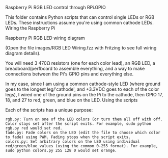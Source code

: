 Raspberry Pi RGB LED control through RPi.GPIO

This folder contains Python scripts that can control single LEDs or RGB LEDs. These instructions assume you're using common cathode LEDs.
Wiring the Raspberry Pi

Raspberry Pi RGB LED wiring diagram


(Open the file images/RGB LED Wiring.fzz with Fritzing to see full wiring diagram details).

You will need 3 470Ω resistors (one for each color lead), an RGB LED, a breadboard/perfboard to assemble everything, and a way to make connections between the Pi's GPIO pins and everything else.

In my case, since I am using a common cathode-style LED (where ground goes to the longest leg/'cathode', and +3.3VDC goes to each of the color legs), I wired one of the ground pins on the Pi to the cathode, then GPIO 17, 18, and 27 to red, green, and blue on the LED.
Using the scripts

Each of the scripts has a unique purpose:

    rgb.py: Turn on one of the LED colors (or turn them all off with off. Color stays set after the script exits. For example, sudo python rgb.py red would set red.
    fade.py: Fade colors on the LED (edit the file to choose which color to fade) using PWM. Fading stops when the script exits.
    colors.py: Set arbitrary colors on the LED using individual red/green/blue values (using the common 0-255 format). For example, sudo python colors.py 255 128 0 would set orange.
